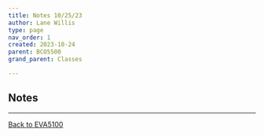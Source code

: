 ```yaml
---
title: Notes 10/25/23
author: Lane Willis
type: page
nav_order: 1
created: 2023-10-24
parent: BCO5500
grand_parent: Classes

---
```


## Notes

---

[Back to EVA5100](/classes/semester-6/eva5100/eva5100.html)